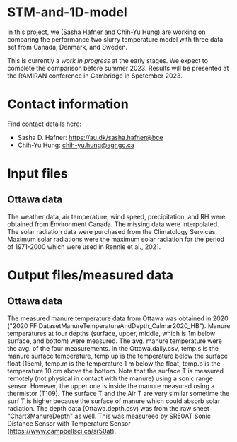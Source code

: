 # STM-and-1D-model
In this project, we (Sasha Hafner and Chih-Yu Hung) are working on comparing the performance two slurry temperature model with three data set from Canada, Denmark, and Sweden. 

This is currently a *work in progress* at the early stages. We expect to complete the comparison before summer 2023. Results will be presented at the RAMIRAN conference in Cambridge in Spetember 2023.

# Contact information
Find contact details here:
* Sasha D. Hafner: https://au.dk/sasha.hafner@bce
* Chih-Yu Hung: chih-yu.hung@agr.gc.ca

# Input files
## Ottawa data
  The weather data, air temperature, wind speed, precipitation, and RH were obtained from Environment Canada. The missing data were interpolated. The solar radiation data were purchased from the Climatology Services. Maximum solar radiations were the maximum solar radiation for the period of 1971-2000 which were used in Rennie et al., 2021. 

# Output files/measured data
## Ottawa data
  The measured manure temperature data from Ottawa was obtained in 2020 ("2020 FF DatasetManureTemperatureAndDepth_Calmar2020_HB"). Manure temperatures at four depths (surface, upper, middle, which is 1m below surface, and bottom) were measured. The avg. manure temperature were the avg. of the four measurements. 
In the Ottawa.daily.csv, temp.s is the manure surface temperature, temp.up is the temperature below the surface float (15cm), temp.m is the temperature 1 m below the float, temp.b is the temperature 10 cm above the bottom. Note that the surface T is measured remotely (not physical in contact with the manure) using a sonic range sensor. However, the upper one is inside the manure measured using a thermistor (T109). The surface T and the Air T are very similar sometime the surf T is higher because the surface of manure which could absorb solar radiation.
 The depth data (Ottawa.depth.csv) was from the raw sheet "Chart3ManureDepth" as well. This was measureed by SR50AT
Sonic Distance Sensor with Temperature Sensor (https://www.campbellsci.ca/sr50at).
      
